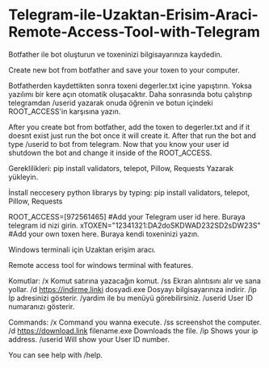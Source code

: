 # Telegram-ile-Uzaktan-Erisim-Araci-Remote-Access-Tool-with-Telegram

Botfather ile bot oluşturun ve toxeninizi bilgisayarınıza kaydedin.

Create new bot from botfather and save your toxen to your computer.

Botfatherden kaydettikten sonra toxeni degerler.txt içine yapıştırın. Yoksa yazılımı bir kere açın otomatik oluşacaktır.
Daha sonrasında botu çalıştırıp telegramdan /userid yazarak onuda öğrenin ve botun içindeki ROOT_ACCESS'in karşısına yazın.

After you create bot from botfather, add the toxen to degerler.txt and if it doesnt exist just run the bot once it will create it.
After that run the bot and type /userid to bot from telegram. Now that you know your user id shutdown the bot and change it inside of the ROOT_ACCESS.

Gereklilikleri:
pip install validators, telepot, Pillow, Requests
Yazarak yükleyin.

İnstall neccesery python librarys by typing:
pip install validators, telepot, Pillow, Requests


ROOT_ACCESS=[972561465] #Add your Telegram user id here. Buraya telegram id nizi girin.
xTOXEN="12341321:DA2doSKDWAD232SD2sDW23S" #Add your own toxen here. Buraya kendi toxeninizi yazın.

Windows terminali için Uzaktan erişim aracı. 

Remote access tool for windows terminal with features.

Komutlar:
/x Komut satırına yazacağın komut.
/ss Ekran alıntısını alır ve sana yollar.
/d https://indirme.linki dosyadi.exe Dosyayı bilgisayarınıza indirir.
/ip Ip adresinizi gösterir.
/yardim ile bu menüyü görebilirsiniz.
/userid User ID numaranızı gösterir.

Commands:
/x Command you wanna execute.
/ss screenshot the computer.
/d https://download.link filename.exe Downloads the file.
/ip Shows your ip address.
/userid Will show your User ID number.

You can see help with /help.
